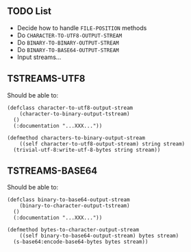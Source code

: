 TODO List
---------

* Decide how to handle `FILE-POSITION` methods
* Do `CHARACTER-TO-UTF8-OUTPUT-STREAM`
* Do `BINARY-TO-BINARY-OUTPUT-STREAM`
* Do `BINARY-TO-BASE64-OUTPUT-STREAM`
* Input streams...

TSTREAMS-UTF8
-------------

Should be able to:

    (defclass character-to-utf8-output-stream
        (character-to-binary-output-tstream)
      ()
      (:documentation "...XXX..."))

    (defmethod characters-to-binary-output-stream
        ((self character-to-utf8-output-stream) string stream)
      (trivial-utf-8:write-utf-8-bytes string stream))

TSTREAMS-BASE64
---------------

Should be able to:

    (defclass binary-to-base64-output-stream
        (binary-to-character-output-tstream)
      ()
      (:documentation "...XXX..."))

    (defmethod bytes-to-character-output-stream
        ((self binary-to-base64-output-stream) bytes stream)
      (s-base64:encode-base64-bytes bytes stream))
